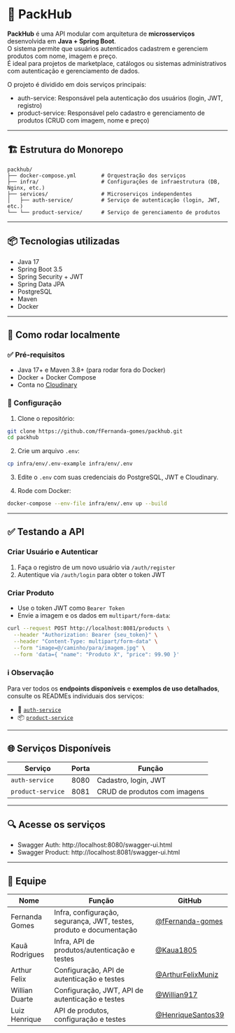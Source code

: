 # 🧩 PackHub

**PackHub** é uma API modular com arquitetura de **microsserviços** desenvolvida em **Java + Spring Boot**.  
O sistema permite que usuários autenticados cadastrem e gerenciem produtos com nome, imagem e preço.  
É ideal para projetos de marketplace, catálogos ou sistemas administrativos com autenticação e gerenciamento de dados.

O projeto é dividido em dois serviços principais:

- auth-service: Responsável pela autenticação dos usuários (login, JWT, registro)
- product-service: Responsável pelo cadastro e gerenciamento de produtos (CRUD com imagem, nome e preço)

---

## 🏗️ Estrutura do Monorepo

```
packhub/
├── docker-compose.yml        # Orquestração dos serviços
├── infra/                    # Configurações de infraestrutura (DB, Nginx, etc.)
├── services/                 # Microserviços independentes
│   ├── auth-service/         # Serviço de autenticação (login, JWT, etc.)
└── └── product-service/      # Serviço de gerenciamento de produtos
```

---

## 📦 Tecnologias utilizadas

- Java 17
- Spring Boot 3.5
- Spring Security + JWT
- Spring Data JPA
- PostgreSQL
- Maven
- Docker

---

## 🚀 Como rodar localmente

### ✅ Pré-requisitos

- Java 17+ e Maven 3.8+ (para rodar fora do Docker)
- Docker + Docker Compose
- Conta no [Cloudinary](https://cloudinary.com/)

### 🔧 Configuração

1. Clone o repositório:

```bash
git clone https://github.com/fFernanda-gomes/packhub.git
cd packhub
```

2. Crie um arquivo `.env`:

```bash
cp infra/env/.env-example infra/env/.env
```

3. Edite o `.env` com suas credenciais do PostgreSQL, JWT e Cloudinary.

4. Rode com Docker:

```bash
docker-compose --env-file infra/env/.env up --build
```

---

## ✅ Testando a API

### Criar Usuário e Autenticar

1. Faça o registro de um novo usuário via `/auth/register`
2. Autentique via `/auth/login` para obter o token JWT

### Criar Produto

- Use o token JWT como `Bearer Token`
- Envie a imagem e os dados em `multipart/form-data`:

```bash
curl --request POST http://localhost:8081/products \
  --header "Authorization: Bearer {seu_token}" \
  --header "Content-Type: multipart/form-data" \
  --form "image=@/caminho/para/imagem.jpg" \
  --form 'data={ "name": "Produto X", "price": 99.90 }'
```

### ℹ️ Observação

Para ver todos os **endpoints disponíveis** e **exemplos de uso detalhados**, consulte os READMEs individuais dos serviços:

- 🔐 [`auth-service`](./services/auth-service/README.md)
- 📦 [`product-service`](./services/product-service/README.md)

---

## 🌐 Serviços Disponíveis

| Serviço          | Porta | Função                            |
|------------------|-------|------------------------------------|
| `auth-service`   | 8080  | Cadastro, login, JWT              |
| `product-service`| 8081  | CRUD de produtos com imagens      |

---

## 🔍 Acesse os serviços

- Swagger Auth: http://localhost:8080/swagger-ui.html
- Swagger Product: http://localhost:8081/swagger-ui.html

---

## 👥 Equipe

| Nome            | Função                                                              | GitHub |
|-----------------|---------------------------------------------------------------------|--------|
| Fernanda Gomes  | Infra, configuração, segurança, JWT, testes, produto e documentação | [@fFernanda-gomes](https://github.com/fFernanda-gomes) |
| Kauã Rodrigues  | Infra, API de produtos/autenticação e testes                        | [@Kaua1805](https://github.com/Kaua1805) |
| Arthur Felix    | Configuração, API de autenticação e testes                          | [@ArthurFelixMuniz](https://github.com/ArthurFelixMuniz) |
| Willian Duarte  | Configuração, JWT, API de autenticação e testes                     | [@Willian917](https://github.com/Willian917) |
| Luiz Henrique   | API de produtos, configuração e testes                              | [@HenriqueSantos39](https://github.com/HenriqueSantos39) |